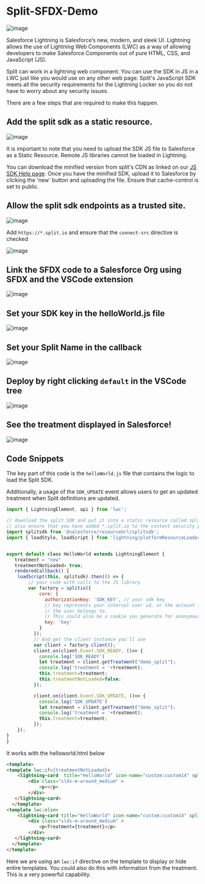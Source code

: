 # Split-SFDX-Demo

![image](https://user-images.githubusercontent.com/1207274/222344939-253ad534-a77d-4228-86c4-1378029b4597.png)


Salesforce Lightning is Salesforce’s new, modern, and sleek UI. Lightning allows the use of Lightning Web Components (LWC) as a way of allowing developers to make Salesforce Components out of pure HTML, CSS, and JavaScript (JS). 

Split can work in a lightning web component. You can use the SDK in JS in a LWC just like you would use on any other web page. Split's JavaScript SDK meets all the security requirements for the Lightning Locker so you do not have to worry about any security issues. 



There are a few steps that are required to make this happen. 

## Add the split sdk as a static resource. 
![image](https://user-images.githubusercontent.com/1207274/222343021-c0e65655-d46f-4b86-8d1e-390f0ee049c1.png)

It is important to note that you need to upload the SDK JS file to Salesforce as a Static Resource. Remote JS libraries cannot be loaded in Lightning. 

You can download the minified version from split's CDN as linked on our [JS SDK Help page](https://help.split.io/hc/en-us/articles/360020448791-JavaScript-SDK). Once you have the minified SDK, upload it to Salesforce by clicking the 'new' button and uploading the file. Ensure that cache-control is set to public. 

## Allow the split sdk endpoints as a trusted site. 
![image](https://user-images.githubusercontent.com/1207274/222343608-c75e0c29-d34f-4490-8d09-15bd69967d88.png)

Add `https://*.split.io` and ensure that the `connect-src` directive is checked

![image](https://user-images.githubusercontent.com/1207274/222344394-eee6d2c4-f178-4b33-940c-f29625737eb4.png)

## Link the SFDX code to a Salesforce Org using SFDX and the VSCode extension
![image](https://user-images.githubusercontent.com/1207274/222344577-5258d74c-bd0f-45e3-98ab-0fc1e33159ad.png)



## Set your SDK key in the helloWorld.js file
![image](https://user-images.githubusercontent.com/1207274/222346489-4bac6493-7033-4a1a-bae7-781d502f55f3.png)


## Set your Split Name in the callback
![image](https://user-images.githubusercontent.com/1207274/222440460-13046d4a-3675-4677-9296-2307de732ed7.png)




##  Deploy by right clicking `default` in the VSCode tree
![image](https://user-images.githubusercontent.com/1207274/222344641-e0761765-5b3d-467e-9804-0363fdd38595.png)



## See the treatment displayed in Salesforce!
![image](https://user-images.githubusercontent.com/1207274/222344695-411b58a6-9be6-48a6-974f-798a41bcd03c.png)


## Code Snippets

The key part of this code is the `helloWorld.js` file that contains the logic to load the Split SDK. 

Additionally, a usage of the `SDK_UPDATE` event allows users to get an updated treatment when Split definitions are updated.

````javascript
import { LightningElement, api } from 'lwc';

// download the split SDK and put it into a static resource called splitsdk
// also ensure that you have added *.split.io to the content security policy
import splitsdk from '@salesforce/resourceUrl/splitsdk';
import { loadStyle, loadScript } from 'lightning/platformResourceLoader';


export default class HelloWorld extends LightningElement {
   treatment = "new"
   treatmentNotLoaded= true;
   renderedCallback() {      
    loadScript(this, splitsdk).then(() => {
        // your code with calls to the JS library
        var factory = splitio({ 
            core: {
              authorizationKey: 'SDK_KEY', // your sdk key
              // key represents your internal user id, or the account id that 
              // the user belongs to. 
              // This could also be a cookie you generate for anonymous users
              key: 'key'
            }
          });
          // And get the client instance you'll use
          var client = factory.client();
          client.on(client.Event.SDK_READY, ()=> {
            console.log('SDK_READY')
            let treatment = client.getTreatment("demo_split");
            console.log('treatment = '+treatment);
            this.treatment=treatment;        
            this.treatmentNotLoaded=false;
          });

          client.on(client.Event.SDK_UPDATE, ()=> {
            console.log('SDK_UPDATE')
            let treatment = client.getTreatment("demo_split");
            console.log('treatment = '+treatment);
            this.treatment=treatment;        
          });
    });
}
}
````
It works with the helloworld.html below

````html
<template>
<template lwc:if={treatmentNotLoaded}>
    <lightning-card  title="HelloWorld" icon-name="custom:custom14" split-managed="true" >
        <div class="slds-m-around_medium" >
            <p></p>
        </div>
   </lightning-card>
  </template>
<template lwc:else>
    <lightning-card title="HelloWorld" icon-name="custom:custom14" split-managed="true" >
        <div class="slds-m-around_medium" >
            <p>Treatment={treatment}</p>
        </div>
   </lightning-card>
  </template>
</template>

````

Here we are using an `lwc:if` directive on the template to display or hide entire templates. You could also do this with information from the treatment. This is a very powerful capability. 
